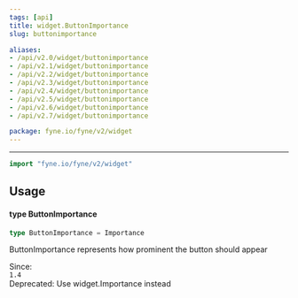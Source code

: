 ```yaml
---
tags: [api]
title: widget.ButtonImportance
slug: buttonimportance

aliases:
- /api/v2.0/widget/buttonimportance
- /api/v2.1/widget/buttonimportance
- /api/v2.2/widget/buttonimportance
- /api/v2.3/widget/buttonimportance
- /api/v2.4/widget/buttonimportance
- /api/v2.5/widget/buttonimportance
- /api/v2.6/widget/buttonimportance
- /api/v2.7/widget/buttonimportance

package: fyne.io/fyne/v2/widget
---
```



---
```go
import "fyne.io/fyne/v2/widget"
```

## Usage

#### type ButtonImportance

```go
type ButtonImportance = Importance
```

ButtonImportance represents how prominent the button should appear


<div class="since">Since: <code>
1.4</code></div>


<div class="deprecated">
Deprecated: Use widget.Importance instead</div>
